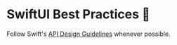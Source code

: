 # SwiftUI Best Practices 📘

Follow Swift's [API Design Guidelines](https://www.swift.org/documentation/api-design-guidelines/) whenever possible.